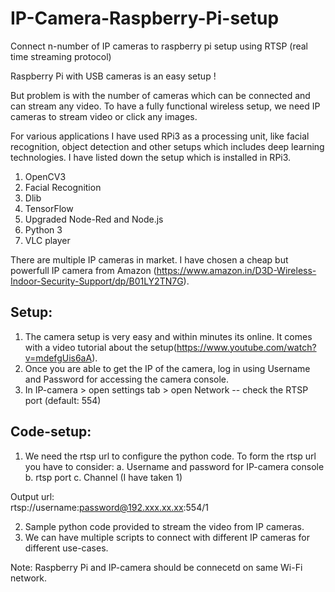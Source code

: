 # IP-Camera-Raspberry-Pi-setup
Connect n-number of IP cameras to raspberry pi setup using RTSP (real time streaming protocol)

Raspberry Pi with USB cameras is an easy setup !

But problem is with the number of cameras which can be connected and can stream any video. To have a fully functional wireless setup, we need IP cameras to stream video or click any images.

For various applications I have used RPi3 as a processing unit, like facial recognition, object detection and other setups which includes deep learning technologies. I have listed down the setup which is installed in RPi3.
1. OpenCV3
2. Facial Recognition
3. Dlib
4. TensorFlow
5. Upgraded Node-Red and Node.js
6. Python 3
7. VLC player

There are multiple IP cameras in market. I have chosen a cheap but powerfull IP camera from Amazon (https://www.amazon.in/D3D-Wireless-Indoor-Security-Support/dp/B01LY2TN7G).

Setup:
--------
1. The camera setup is very easy and within minutes its online. It comes with a video tutorial about the setup(https://www.youtube.com/watch?v=mdefgUis6aA).
2. Once you are able to get the IP of the camera, log in using Username and Password for accessing the camera console.
3. In IP-camera > open settings tab > open Network -- check the RTSP port (default: 554)

Code-setup:
------------
1. We need the rtsp url to configure the python code. To form the rtsp url you have to consider:
    a. Username and password for IP-camera console
    b. rtsp port
    c. Channel (I have taken 1)
    
  Output url:  
  rtsp://username:password@192.xxx.xx.xx:554/1

2. Sample python code provided to stream the video from IP cameras.
3. We can have multiple scripts to connect with different IP cameras for different use-cases.

Note: Raspberry Pi and IP-camera should be connecetd on same Wi-Fi network.

